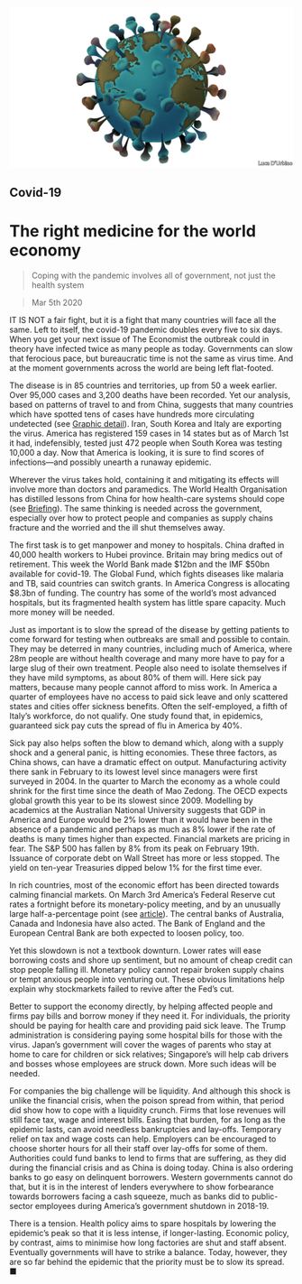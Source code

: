 ![](./images/20200307_LDD001.jpg)

## Covid-19

# The right medicine for the world economy

> Coping with the pandemic involves all of government, not just the health system

> Mar 5th 2020

IT IS NOT a fair fight, but it is a fight that many countries will face all the same. Left to itself, the covid-19 pandemic doubles every five to six days. When you get your next issue of The Economist the outbreak could in theory have infected twice as many people as today. Governments can slow that ferocious pace, but bureaucratic time is not the same as virus time. And at the moment governments across the world are being left flat-footed.

The disease is in 85 countries and territories, up from 50 a week earlier. Over 95,000 cases and 3,200 deaths have been recorded. Yet our analysis, based on patterns of travel to and from China, suggests that many countries which have spotted tens of cases have hundreds more circulating undetected (see [Graphic detail](https://www.economist.com//graphic-detail/2020/03/07/tourism-flows-and-death-rates-suggest-covid-19-is-being-under-reported)). Iran, South Korea and Italy are exporting the virus. America has registered 159 cases in 14 states but as of March 1st it had, indefensibly, tested just 472 people when South Korea was testing 10,000 a day. Now that America is looking, it is sure to find scores of infections—and possibly unearth a runaway epidemic.

Wherever the virus takes hold, containing it and mitigating its effects will involve more than doctors and paramedics. The World Health Organisation has distilled lessons from China for how health-care systems should cope (see [Briefing](https://www.economist.com//briefing/2020/03/05/what-the-world-has-learned-about-facing-covid-19)). The same thinking is needed across the government, especially over how to protect people and companies as supply chains fracture and the worried and the ill shut themselves away.

The first task is to get manpower and money to hospitals. China drafted in 40,000 health workers to Hubei province. Britain may bring medics out of retirement. This week the World Bank made $12bn and the IMF $50bn available for covid-19. The Global Fund, which fights diseases like malaria and TB, said countries can switch grants. In America Congress is allocating $8.3bn of funding. The country has some of the world’s most advanced hospitals, but its fragmented health system has little spare capacity. Much more money will be needed.

Just as important is to slow the spread of the disease by getting patients to come forward for testing when outbreaks are small and possible to contain. They may be deterred in many countries, including much of America, where 28m people are without health coverage and many more have to pay for a large slug of their own treatment. People also need to isolate themselves if they have mild symptoms, as about 80% of them will. Here sick pay matters, because many people cannot afford to miss work. In America a quarter of employees have no access to paid sick leave and only scattered states and cities offer sickness benefits. Often the self-employed, a fifth of Italy’s workforce, do not qualify. One study found that, in epidemics, guaranteed sick pay cuts the spread of flu in America by 40%.

Sick pay also helps soften the blow to demand which, along with a supply shock and a general panic, is hitting economies. These three factors, as China shows, can have a dramatic effect on output. Manufacturing activity there sank in February to its lowest level since managers were first surveyed in 2004. In the quarter to March the economy as a whole could shrink for the first time since the death of Mao Zedong. The OECD expects global growth this year to be its slowest since 2009. Modelling by academics at the Australian National University suggests that GDP in America and Europe would be 2% lower than it would have been in the absence of a pandemic and perhaps as much as 8% lower if the rate of deaths is many times higher than expected. Financial markets are pricing in fear. The S&P 500 has fallen by 8% from its peak on February 19th. Issuance of corporate debt on Wall Street has more or less stopped. The yield on ten-year Treasuries dipped below 1% for the first time ever.

In rich countries, most of the economic effort has been directed towards calming financial markets. On March 3rd America’s Federal Reserve cut rates a fortnight before its monetary-policy meeting, and by an unusually large half-a-percentage point (see [article](https://www.economist.com//finance-and-economics/2020/03/05/what-the-markets-imply-about-the-economic-impact-of-the-coronavirus)). The central banks of Australia, Canada and Indonesia have also acted. The Bank of England and the European Central Bank are both expected to loosen policy, too.

Yet this slowdown is not a textbook downturn. Lower rates will ease borrowing costs and shore up sentiment, but no amount of cheap credit can stop people falling ill. Monetary policy cannot repair broken supply chains or tempt anxious people into venturing out. These obvious limitations help explain why stockmarkets failed to revive after the Fed’s cut.

Better to support the economy directly, by helping affected people and firms pay bills and borrow money if they need it. For individuals, the priority should be paying for health care and providing paid sick leave. The Trump administration is considering paying some hospital bills for those with the virus. Japan’s government will cover the wages of parents who stay at home to care for children or sick relatives; Singapore’s will help cab drivers and bosses whose employees are struck down. More such ideas will be needed.

For companies the big challenge will be liquidity. And although this shock is unlike the financial crisis, when the poison spread from within, that period did show how to cope with a liquidity crunch. Firms that lose revenues will still face tax, wage and interest bills. Easing that burden, for as long as the epidemic lasts, can avoid needless bankruptcies and lay-offs. Temporary relief on tax and wage costs can help. Employers can be encouraged to choose shorter hours for all their staff over lay-offs for some of them. Authorities could fund banks to lend to firms that are suffering, as they did during the financial crisis and as China is doing today. China is also ordering banks to go easy on delinquent borrowers. Western governments cannot do that, but it is in the interest of lenders everywhere to show forbearance towards borrowers facing a cash squeeze, much as banks did to public-sector employees during America’s government shutdown in 2018-19.

There is a tension. Health policy aims to spare hospitals by lowering the epidemic’s peak so that it is less intense, if longer-lasting. Economic policy, by contrast, aims to minimise how long factories are shut and staff absent. Eventually governments will have to strike a balance. Today, however, they are so far behind the epidemic that the priority must be to slow its spread. ■